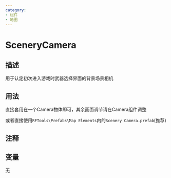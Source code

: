 ```yaml
---
category: 
- 组件
- 地图
---
```

# SceneryCamera
## 描述

用于认定初次进入游戏时武器选择界面的背景场景相机

## 用法

直接套用在一个Camera物体即可，其余画面调节请在Camera组件调整

或者直接使用`RFTools\Prefabs\Map Elements`内的`Scenery Camera.prefab`(推荐)

## 注释

## 变量
无
